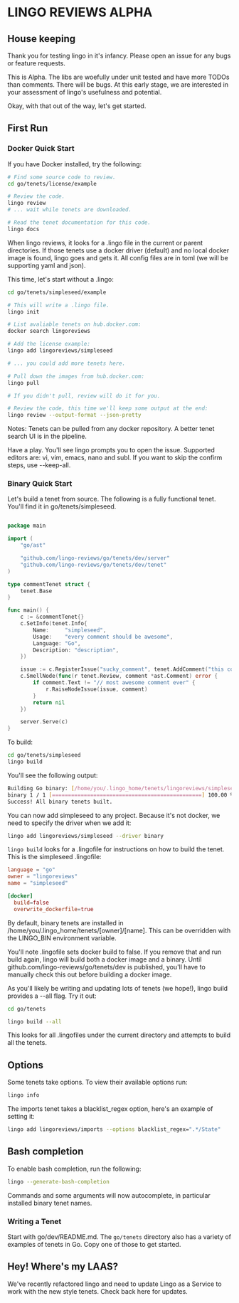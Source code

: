 # LINGO REVIEWS ALPHA

## House keeping

Thank you for testing lingo in it's infancy. Please open an issue for any bugs or feature requests.

This is Alpha. The libs are woefully under unit tested and have more TODOs than comments. There will be bugs. At this early stage, we are interested in your assessment of lingo's usefulness and potential.

Okay, with that out of the way, let's get started.

## First Run

### Docker Quick Start

If you have Docker installed, try the following:

```bash
# Find some source code to review.
cd go/tenets/license/example

# Review the code.
lingo review
# ... wait while tenets are downloaded.

# Read the tenet documentation for this code.
lingo docs

```

When lingo reviews, it looks for a .lingo file in the current or parent directories. If those tenets use a docker driver (default) and no local docker image is found, lingo goes and gets it. All config files are in toml (we will be supporting yaml and json).


This time, let's start without a .lingo:

```bash
cd go/tenets/simpleseed/example

# This will write a .lingo file.
lingo init

# List avaliable tenets on hub.docker.com:
docker search lingoreviews

# Add the license example:
lingo add lingoreviews/simpleseed

# ... you could add more tenets here.

# Pull down the images from hub.docker.com:
lingo pull

# If you didn't pull, review will do it for you.

# Review the code, this time we'll keep some output at the end:
lingo review --output-format --json-pretty

```

Notes: Tenets can be pulled from any docker repository. A better tenet search UI is in the pipeline.

Have a play. You'll see lingo prompts you to open the issue. Supported editors are: vi, vim, emacs, nano and subl. If you want to skip the confirm steps, use --keep-all.

### Binary Quick Start

Let's build a tenet from source. The following is a fully functional tenet. You'll find it in go/tenets/simpleseed. 


```go

package main

import (
	"go/ast"

	"github.com/lingo-reviews/go/tenets/dev/server"
	"github.com/lingo-reviews/go/tenets/dev/tenet"
)

type commentTenet struct {
	tenet.Base
}

func main() {
	c := &commentTenet{}
	c.SetInfo(tenet.Info{
		Name:     "simpleseed",
		Usage:    "every comment should be awesome",
		Language: "Go",
		Description: "description",
	})

	issue := c.RegisterIssue("sucky_comment", tenet.AddComment("this comment could be more awesome"))
	c.SmellNode(func(r tenet.Review, comment *ast.Comment) error {
		if comment.Text != "// most awesome comment ever" {
			r.RaiseNodeIssue(issue, comment)
		}
		return nil
	})

	server.Serve(c)
}

```

To build:

```bash
cd go/tenets/simpleseed
lingo build
```
You'll see the following output:
```bash
Building Go binary: [/home/you/.lingo_home/tenets/lingoreviews/simpleseed]
binary 1 / 1 [===============================================] 100.00 % 1s
Success! All binary tenets built.

```

You can now add simpleseed to any project. Because it's not docker, we need to specify the driver when we add it:

```bash
lingo add lingoreviews/simpleseed --driver binary
```


`lingo build` looks for a .lingofile for instructions on how to build the tenet. This is the simpleseed .lingofile:

```toml
language = "go"
owner = "lingoreviews"
name = "simpleseed"

[docker]
  build=false
  overwrite_dockerfile=true
```

By default, binary tenets are installed in /home/you/.lingo_home/tenets/[owner]/[name]. This can be overridden with the LINGO_BIN environment variable.

You'll note .lingofile sets docker build to false. If you remove that and run build again, lingo will build both a docker image and a binary. Until github.com/lingo-reviews/go/tenets/dev is published, you'll have to manually check this out before building a docker image.

As you'll likely be writing and updating lots of tenets (we hope!), lingo build provides a --all flag. Try it out:

```bash
cd go/tenets

lingo build --all
```

This looks for all .lingofiles under the current directory and attempts to build all the tenets.

## Options

Some tenets take options. To view their available options run:

```bash
lingo info
```

The imports tenet takes a blacklist_regex option, here's an example of setting it:

```bash
lingo add lingoreviews/imports --options blacklist_regex=".*/State"
```


## Bash completion

To enable bash completion, run the following:

```bash
lingo --generate-bash-completion
```

Commands and some arguments will now autocomplete, in particular installed binary tenet names.


### Writing a Tenet

Start with go/dev/README.md. The `go/tenets` directory also has a variety of examples of tenets in Go. Copy one of those to get started.

## Hey! Where's my LAAS?

We've recently refactored lingo and need to update Lingo as a Service to work with the new style tenets. Check back here for updates.